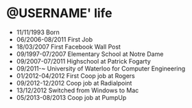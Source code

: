 @USERNAME' life
===============

- 11/11/1993 Born
- 06/2006-08/2011 First Job
- 18/03/2007 First Facebook Wall Post
- 09/1997-07/2007 Elementary School at Notre Dame	
- 09/2007-07/2011 Highschool at Patrick Fogarty
- 09/2011-~ University of Waterloo for Computer Engineering
- 01/2012-04/2012 First Coop job at Rogers
- 09/2012-12/2012 Coop job at Radialpoint
- 13/12/2012 Switched from Windows to Mac
- 05/2013-08/2013 Coop job at PumpUp